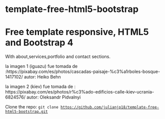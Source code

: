 # template-free-html5-bootstrap
<h1>Free template responsive, HTML5 and Bootstrap 4</h1>
<p>With about,services,portfolio and contact sections.</p>
<p>la imagen 1 (iguazu) fue tomada de :https://pixabay.com/es/photos/cascadas-paisaje-%c3%a1rboles-bosque-1417102/ autor: Heiko Behn </p>
<p>la imagen 2 (kiev) fue tomada de : https://pixabay.com/es/photos/r%c3%ado-edificios-calle-kiev-ucrania-6824576/ autor: Oleksandr Pidvalnyi </p>


Clone the repo:  <code>git clone https://github.com/julianjp18/template-free-html5-bootstrap.git</code>

